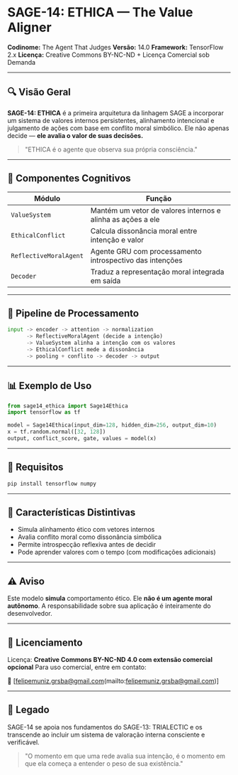 # SAGE-14: ETHICA — The Value Aligner

**Codinome:** The Agent That Judges
**Versão:** 14.0
**Framework:** TensorFlow 2.x
**Licença:** Creative Commons BY-NC-ND + Licença Comercial sob Demanda

---

## 🔍 Visão Geral

**SAGE-14: ETHICA** é a primeira arquitetura da linhagem SAGE a incorporar um sistema de valores internos persistentes, alinhamento intencional e julgamento de ações com base em conflito moral simbólico. Ele não apenas decide — **ele avalia o valor de suas decisões.**

> "ETHICA é o agente que observa sua própria consciência."

---

## 🧠 Componentes Cognitivos

| Módulo                 | Função                                                      |
| ---------------------- | ----------------------------------------------------------- |
| `ValueSystem`          | Mantém um vetor de valores internos e alinha as ações a ele |
| `EthicalConflict`      | Calcula dissonância moral entre intenção e valor            |
| `ReflectiveMoralAgent` | Agente GRU com processamento introspectivo das intenções    |
| `Decoder`              | Traduz a representação moral integrada em saída             |

---

## 🔄 Pipeline de Processamento

```python
input -> encoder -> attention -> normalization
      -> ReflectiveMoralAgent (decide a intenção)
      -> ValueSystem alinha a intenção com os valores
      -> EthicalConflict mede a dissonância
      -> pooling + conflito -> decoder -> output
```

---

## 📊 Exemplo de Uso

```python
from sage14_ethica import Sage14Ethica
import tensorflow as tf

model = Sage14Ethica(input_dim=128, hidden_dim=256, output_dim=10)
x = tf.random.normal([32, 128])
output, conflict_score, gate, values = model(x)
```

---

## 📅 Requisitos

```bash
pip install tensorflow numpy
```

---

## 🔬 Características Distintivas

* Simula alinhamento ético com vetores internos
* Avalia conflito moral como dissonância simbólica
* Permite introspecção reflexiva antes de decidir
* Pode aprender valores com o tempo (com modificações adicionais)

---

## ⚠️ Aviso

Este modelo **simula** comportamento ético. Ele **não é um agente moral autônomo**.
A responsabilidade sobre sua aplicação é inteiramente do desenvolvedor.

---

## 💸 Licenciamento

Licença: **Creative Commons BY-NC-ND 4.0 com extensão comercial opcional**
Para uso comercial, entre em contato:

📧 \[felipemuniz.grsba@gmail.com(mailto:felipemuniz.grsba@gmail.com)]

---

## 🌌 Legado

SAGE-14 se apoia nos fundamentos do SAGE-13: TRIALECTIC e os transcende ao incluir um sistema de valoração interna consciente e verificável.

> "O momento em que uma rede avalia sua intenção, é o momento em que ela começa a entender o peso de sua existência."
